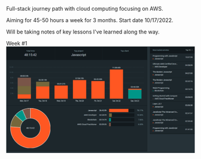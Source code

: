 Full-stack journey path with cloud computing focusing on AWS.

Aiming for 45-50 hours a week for 3 months. Start date 10/17/2022.

Will be taking notes of key lessons I've learned along the way.

Week #1
![week-1](https://github.com/Jaycelab/Path/blob/main/Weekly%20Log/week-1-summary/summary-report.png)